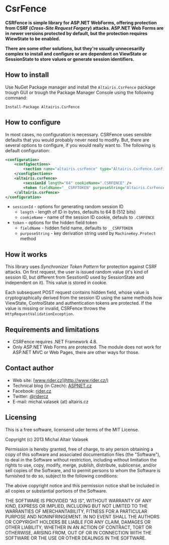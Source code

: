 # CsrFence

**CSRFence is simple library for ASP.NET WebForms, offering protection from CSRF (_Cross-Site Request Forgery_) attacks. ASP.NET Web Forms are in newer versions protected by default, but the protection requires WiewState to be enabled.**

**There are some other solutions, but they're usually unnecesarilly complex to install and configure or are dependent on ViewState or SessionState to store values or generate session identifiers.**

## How to install

Use NuGet Package manager and install the `Altairis.CsrFence` package trough GUI or trough the Package Manager Console using the following command:

```
Install-Package Altairis.CsrFence
```

## How to configure

In most cases, no configuration is necessary. CSRFence uses sensible defaults that you would probably never need to modify. But, there are several options to configure, if you would really want to. The following is default configuration:

```xml
<configuration>
	<configSections>
		<section name="altairis.csrFence" type="Altairis.CsrFence.Configuration.CsrFenceSection, Altairis.CsrFence"/>
	</configSections>
	<altairis.csrFence>
		<sessionId length="64" cookieName=".CSRFENCE" />
		<token fieldName="__CSRFTOKEN" purposeString="Altairis.CsrFence.ProtectionModule.Token"/>
	</altairis.csrFence>
</configuration>
```

* `sessionId` - options for generating random session ID
	* `length` - length of ID in bytes, defaults to 64 B (512 bits)
	* `cookieName` - name of the session ID cookie, defauls to `.CSRFENCE`
* `token` - options for the hidden field token 
	* `fieldName` - hidden field name, defaults to `__CSRFTOKEN`
	* `purposeString` - key derivation string used by `MachineKey.Protect` method

## How it works

This library uses _Synchronizer Token Pattern_ for protection against CSRF attacks. On first request, the user is issued random value (it's kind of session ID, but different from SesstionID used by SessionState and independent on it). This value is stored in cookie.

Each subsequent POST request contains hidden field, whose value is cryptographically derived from the session ID using the same methods how ViewState, ControlState and authentication tokens are protected. If the value is missing or invalid, CSRFence throws the `HttpRequestValidationException`.

## Requirements and limitations

* CSRFence requires .NET Framework 4.8.
* Only ASP.NET Web Forms are protected. The module does not work for ASP.NET MVC or Web Pages, there are other ways for those.

## Contact author

* Web site: [www.rider.cz](http://www.rider.cz/)
* Technical blog (in Czech): [ASPNET.cz](http://www.aspnet.cz/)
* Facebook: [rider.cz](https://facebook.com/rider.cz)
* Twitter: [@ridercz](https://twitter.com/ridercz)
* E-mail: michal.valasek (at) altairis.cz

## Licensing

This is a free software, licensend uder terms of the MIT License.

Copyright (c) 2013 Michal Altair Valasek

Permission is hereby granted, free of charge, to any person obtaining a copy of
this software and associated documentation files (the "Software"), to deal in
the Software without restriction, including without limitation the rights to
use, copy, modify, merge, publish, distribute, sublicense, and/or sell copies of
the Software, and to permit persons to whom the Software is furnished to do so,
subject to the following conditions:

The above copyright notice and this permission notice shall be included in all
copies or substantial portions of the Software.

THE SOFTWARE IS PROVIDED "AS IS", WITHOUT WARRANTY OF ANY KIND, EXPRESS OR
IMPLIED, INCLUDING BUT NOT LIMITED TO THE WARRANTIES OF MERCHANTABILITY, FITNESS
FOR A PARTICULAR PURPOSE AND NONINFRINGEMENT. IN NO EVENT SHALL THE AUTHORS OR
COPYRIGHT HOLDERS BE LIABLE FOR ANY CLAIM, DAMAGES OR OTHER LIABILITY, WHETHER
IN AN ACTION OF CONTRACT, TORT OR OTHERWISE, ARISING FROM, OUT OF OR IN
CONNECTION WITH THE SOFTWARE OR THE USE OR OTHER DEALINGS IN THE SOFTWARE.